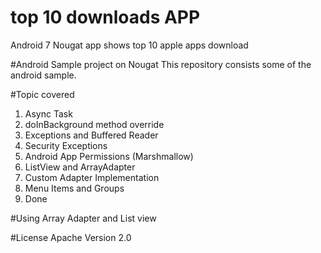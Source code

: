 # top 10 downloads APP
Android 7 Nougat app shows top 10 apple apps download


#Android Sample project on Nougat
This repository consists some of the android sample.


#Topic covered

1) Async Task
2) doInBackground method override
3) Exceptions and Buffered Reader 
4) Security Exceptions
5) Android App Permissions (Marshmallow) 
6) ListView and ArrayAdapter
7) Custom Adapter Implementation 
8) Menu Items and Groups 
9) Done


#Using Array Adapter and List view


#License
Apache Version 2.0



